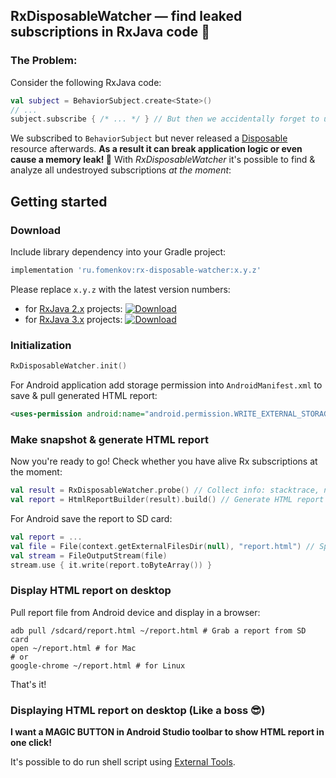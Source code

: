 ## RxDisposableWatcher — find leaked subscriptions in RxJava code 🐞
### The Problem:
Consider the following RxJava code:
```kotlin
val subject = BehaviorSubject.create<State>()
// ...
subject.subscribe { /* ... */ } // But then we accidentally forget to unsubscribe by dispose()
```
We subscribed to `BehaviorSubject` but never released a [Disposable](http://reactivex.io/RxJava/2.x/javadoc/io/reactivex/disposables/Disposable.html) resource afterwards. **As a result it can break application logic or even cause a memory leak! 💩** With _RxDisposableWatcher_ it's possible to find & analyze all undestroyed subscriptions _at the moment_:

## Getting started
### Download
Include library dependency into your Gradle project:
```groovy
implementation 'ru.fomenkov:rx-disposable-watcher:x.y.z'
```
Please replace `x.y.z` with the latest version numbers:
- for [RxJava 2.x](https://github.com/ReactiveX/RxJava/tree/2.x) projects:
[ ![Download](https://api.bintray.com/packages/andreyfomenkov/maven/rx-disposable-watcher/images/download.svg?version=1.0.0) ](https://bintray.com/andreyfomenkov/maven/rx-disposable-watcher/1.0.0/link)
- for [RxJava 3.x](https://github.com/ReactiveX/RxJava/tree/3.x) projects:
[ ![Download](https://api.bintray.com/packages/andreyfomenkov/maven/rx-disposable-watcher/images/download.svg?version=1.0.0) ](https://bintray.com/andreyfomenkov/maven/rx-disposable-watcher/1.0.0/link)

### Initialization
```kotlin
RxDisposableWatcher.init()
```
For Android application add storage permission into `AndroidManifest.xml` to save & pull generated HTML report:
```xml
<uses-permission android:name="android.permission.WRITE_EXTERNAL_STORAGE" />
```

### Make snapshot & generate HTML report
Now you're ready to go! Check whether you have alive Rx subscriptions at the moment:
```kotlin
val result = RxDisposableWatcher.probe() // Collect info: stacktrace, number of calls, type
val report = HtmlReportBuilder(result).build() // Generate HTML report
```
For Android save the report to SD card:
```kotlin
val report = ...
val file = File(context.getExternalFilesDir(null), "report.html") // Specify filename
val stream = FileOutputStream(file)
stream.use { it.write(report.toByteArray()) }
```

### Display HTML report on desktop
Pull report file from Android device and display in a browser:
```shell
adb pull /sdcard/report.html ~/report.html # Grab a report from SD card
open ~/report.html # for Mac
# or
google-chrome ~/report.html # for Linux
```
That's it!

### Displaying HTML report on desktop (Like a boss 😎)
**I want a MAGIC BUTTON in Android Studio toolbar to show HTML report in one click!**

It's possible to do run shell script using [External Tools](https://www.jetbrains.com/help/idea/settings-tools-external-tools.html).
